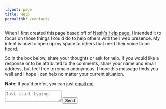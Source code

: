 ```yaml
---
layout: page
title: Help
permalink: /contact/
---
```


When I first created this page based off of [Nash's Help page](https://nashp.com/help), I intended it to focus on those things I could do to help others with their web presence. My intent is now to open up my space to others that need their voice to be heard.

So in the box below, share your thoughts or ask for help. If you would like a response or to be attributed to the comments, share your name and email address, but feel free to remain anonymous. I hope this message finds you well and I hope I can help no matter your current situation.

**Note**: If you'd prefer, you can just [email me][1].

<form action="https://formsubmit.co/jayray@engineeredeloquence.com" method="POST">
    <textarea id="message" type="text" name="message" placeholder="Just start typing." required></textarea>
    <input class="button" type="submit" value="Send">
    <input class="hidden" type="hidden" name="_captcha" value="false">
    <input class="hidden" type="hidden" name="_next" value="https://engineeredeloquence.com">
</form>

[1]: mailto:jayray@engineeredeloquence.com
